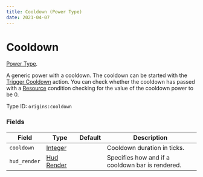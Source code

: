 ```yaml
---
title: Cooldown (Power Type)
date: 2021-04-07
---
```

# Cooldown

[Power Type](../power_types.md).

A generic power with a cooldown. The cooldown can be started with the [Trigger Cooldown](../entity_actions/trigger_cooldown.md) action. You can check whether the cooldown has passed with a [Resource](../entity_conditions/resource.md) condition checking for the value of the cooldown power to be 0.

Type ID: `origins:cooldown`

### Fields

Field  | Type | Default | Description
-------|------|---------|-------------
`cooldown` | [Integer](../data_types/integer.md) | | Cooldown duration in ticks.
`hud_render` | [Hud Render](../data_types/hud_render.md) | | Specifies how and if a cooldown bar is rendered.
